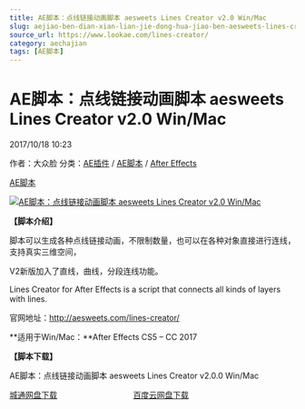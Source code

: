 ```yaml
---
title: AE脚本：点线链接动画脚本 aesweets Lines Creator v2.0 Win/Mac
slug: aejiao-ben-dian-xian-lian-jie-dong-hua-jiao-ben-aesweets-lines-creator-v2-0-win-mac
source_url: https://www.lookae.com/lines-creator/
category: aechajian
tags: [AE脚本]
---
```

# AE脚本：点线链接动画脚本 aesweets Lines Creator v2.0 Win/Mac

2017/10/18 10:23

作者：大众脸
分类：[AE插件](https://www.lookae.com/after-effects/aechajian/) / [AE脚本](https://www.lookae.com/after-effects/aescripts/) / [After Effects](https://www.lookae.com/after-effects/)

[AE脚本](https://www.lookae.com/tag/ae%e8%84%9a%e6%9c%ac/)

[![AE脚本：点线链接动画脚本 aesweets Lines Creator v2.0 Win/Mac](https://www.lookae.com/wp-content/uploads/2017/10/Lines-Creator.jpg "AE脚本：点线链接动画脚本 aesweets Lines Creator v2.0 Win/Mac-LookAE.com")](https://www.lookae.com/wp-content/uploads/2017/10/Lines-Creator.jpg)

**【脚本介绍】**

脚本可以生成各种点线链接动画，不限制数量，也可以在各种对象直接进行连线，支持真实三维空间，

V2新版加入了直线，曲线，分段连线功能。

Lines Creator for After Effects is a script that connects all kinds of layers with lines.

官网地址：http://aesweets.com/lines-creator/

**适用于Win/Mac：**After Effects CS5 – CC 2017

**【脚本下载】**

AE脚本：点线链接动画脚本 aesweets Lines Creator v2.0.0 Win/Mac

[城通网盘下载](https://www.pipipan.com/fs/680462-224309200)                                  [百度云网盘下载](https://pan.baidu.com/s/1hs7Z5Mc)
